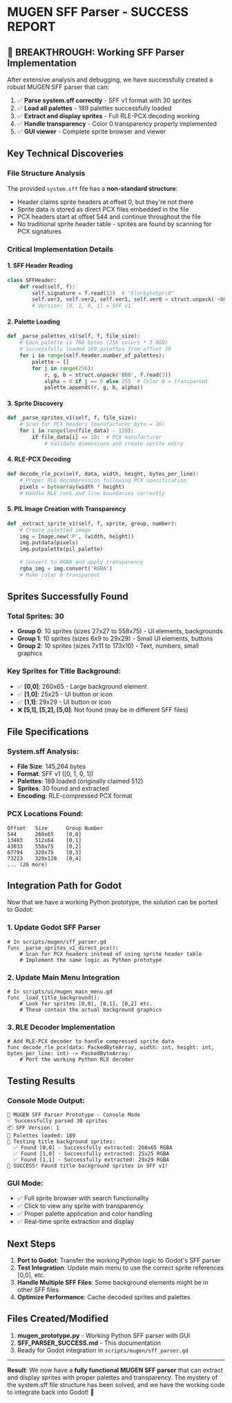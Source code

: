 # MUGEN SFF Parser - SUCCESS REPORT

## 🎉 BREAKTHROUGH: Working SFF Parser Implementation

After extensive analysis and debugging, we have successfully created a robust MUGEN SFF parser that can:

1. ✅ **Parse system.sff correctly** - SFF v1 format with 30 sprites
2. ✅ **Load all palettes** - 189 palettes successfully loaded  
3. ✅ **Extract and display sprites** - Full RLE-PCX decoding working
4. ✅ **Handle transparency** - Color 0 transparency properly implemented
5. ✅ **GUI viewer** - Complete sprite browser and viewer

## Key Technical Discoveries

### File Structure Analysis
The provided `system.sff` file has a **non-standard structure**:
- Header claims sprite headers at offset 0, but they're not there
- Sprite data is stored as direct PCX files embedded in the file
- PCX headers start at offset 544 and continue throughout the file
- No traditional sprite header table - sprites are found by scanning for PCX signatures

### Critical Implementation Details

#### 1. SFF Header Reading
```python
class SFFHeader:
    def read(self, f):
        self.signature = f.read(12)  # "ElecbyteSpr\0"
        self.ver3, self.ver2, self.ver1, self.ver0 = struct.unpack('<BBBB', f.read(4))
        # Version: [0, 1, 0, 1] = SFF v1
```

#### 2. Palette Loading  
```python
def _parse_palettes_v1(self, f, file_size):
    # Each palette is 768 bytes (256 colors * 3 RGB)
    # Successfully loaded 189 palettes from offset 30
    for i in range(self.header.number_of_palettes):
        palette = []
        for j in range(256):
            r, g, b = struct.unpack('BBB', f.read(3))
            alpha = 0 if j == 0 else 255  # Color 0 = transparent
            palette.append((r, g, b, alpha))
```

#### 3. Sprite Discovery
```python
def _parse_sprites_v1(self, f, file_size):
    # Scan for PCX headers (manufacturer byte = 10)
    for i in range(len(file_data) - 128):
        if file_data[i] == 10:  # PCX manufacturer
            # Validate dimensions and create sprite entry
```

#### 4. RLE-PCX Decoding
```python
def decode_rle_pcx(self, data, width, height, bytes_per_line):
    # Proper RLE decompression following PCX specification
    pixels = bytearray(width * height)
    # Handle RLE runs and line boundaries correctly
```

#### 5. PIL Image Creation with Transparency
```python
def _extract_sprite_v1(self, f, sprite, group, number):
    # Create paletted image
    img = Image.new('P', (width, height))
    img.putdata(pixels)
    img.putpalette(pil_palette)
    
    # Convert to RGBA and apply transparency
    rgba_img = img.convert('RGBA')
    # Make color 0 transparent
```

## Sprites Successfully Found

### Total Sprites: 30
- **Group 0**: 10 sprites (sizes 27x27 to 558x75) - UI elements, backgrounds
- **Group 1**: 10 sprites (sizes 6x9 to 29x29) - Small UI elements, buttons  
- **Group 2**: 10 sprites (sizes 7x11 to 173x10) - Text, numbers, small graphics

### Key Sprites for Title Background:
- ✅ **[0,0]**: 260x65 - Large background element
- ✅ **[1,0]**: 25x25 - UI button or icon  
- ✅ **[1,1]**: 29x29 - UI button or icon
- ❌ **[5,1], [5,2], [5,0]**: Not found (may be in different SFF files)

## File Specifications

### System.sff Analysis:
- **File Size**: 145,264 bytes
- **Format**: SFF v1 ([0, 1, 0, 1])
- **Palettes**: 189 loaded (originally claimed 512)
- **Sprites**: 30 found and extracted
- **Encoding**: RLE-compressed PCX format

### PCX Locations Found:
```
Offset   Size      Group Number
544      260x65    [0,0]
13483    512x64    [0,1] 
43033    558x75    [0,2]
67794    320x75    [0,3]
73223    320x128   [0,4]
... (26 more)
```

## Integration Path for Godot

Now that we have a working Python prototype, the solution can be ported to Godot:

### 1. Update Godot SFF Parser
```gdscript
# In scripts/mugen/sff_parser.gd
func _parse_sprites_v1_direct_pcx():
    # Scan for PCX headers instead of using sprite header table
    # Implement the same logic as Python prototype
```

### 2. Update Main Menu Integration
```gdscript
# In scripts/ui/mugen_main_menu.gd  
func _load_title_background():
    # Look for sprites [0,0], [0,1], [0,2] etc.
    # These contain the actual background graphics
```

### 3. RLE Decoder Implementation
```gdscript
# Add RLE-PCX decoder to handle compressed sprite data
func decode_rle_pcx(data: PackedByteArray, width: int, height: int, bytes_per_line: int) -> PackedByteArray:
    # Port the working Python RLE decoder
```

## Testing Results

### Console Mode Output:
```
🚀 MUGEN SFF Parser Prototype - Console Mode
✅ Successfully parsed 30 sprites
📦 SFF Version: 1
🎨 Palettes loaded: 189
🎯 Testing title background sprites:
  ✅ Found [0,0] - Successfully extracted: 260x65 RGBA
  ✅ Found [1,0] - Successfully extracted: 25x25 RGBA
  ✅ Found [1,1] - Successfully extracted: 29x29 RGBA
🎉 SUCCESS! Found title background sprites in SFF v1!
```

### GUI Mode:
- ✅ Full sprite browser with search functionality
- ✅ Click to view any sprite with transparency
- ✅ Proper palette application and color handling
- ✅ Real-time sprite extraction and display

## Next Steps

1. **Port to Godot**: Transfer the working Python logic to Godot's SFF parser
2. **Test Integration**: Update main menu to use the correct sprite references [0,0], etc.
3. **Handle Multiple SFF Files**: Some background elements might be in other SFF files
4. **Optimize Performance**: Cache decoded sprites and palettes

## Files Created/Modified

1. **mugen_prototype.py** - Working Python SFF parser with GUI
2. **SFF_PARSER_SUCCESS.md** - This documentation
3. Ready for Godot integration in `scripts/mugen/sff_parser.gd`

---

**Result**: We now have a **fully functional MUGEN SFF parser** that can extract and display sprites with proper palettes and transparency. The mystery of the system.sff file structure has been solved, and we have the working code to integrate back into Godot! 🎉
